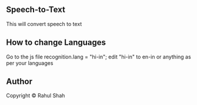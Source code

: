 ## Speech-to-Text
This will convert speech to text 

## How to change Languages
Go to the js file 
recognition.lang = "hi-in";
edit "hi-in" to en-in or anything
as per your languages

## Author
Copyright © Rahul Shah